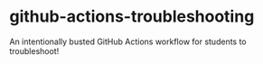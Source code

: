 # github-actions-troubleshooting
An intentionally busted GitHub Actions workflow for students to troubleshoot!
